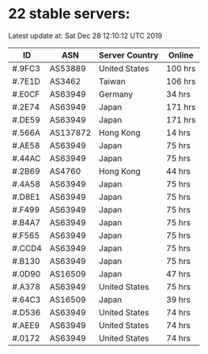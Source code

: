 # 22 stable servers:

Latest update at: Sat Dec 28 12:10:12 UTC 2019

| ID | ASN | Server Country | Online |
| -- | --- | -------------- | ------ |
| #.9FC3 | AS53889 | United States | 100 hrs |
| #.7E1D | AS3462 | Taiwan | 106 hrs |
| #.E0CF | AS63949 | Germany | 34 hrs |
| #.2E74 | AS63949 | Japan | 171 hrs |
| #.DE59 | AS63949 | Japan | 171 hrs |
| #.566A | AS137872 | Hong Kong | 14 hrs |
| #.AE58 | AS63949 | Japan | 75 hrs |
| #.44AC | AS63949 | Japan | 75 hrs |
| #.2B69 | AS4760 | Hong Kong | 44 hrs |
| #.4A58 | AS63949 | Japan | 75 hrs |
| #.D8E1 | AS63949 | Japan | 75 hrs |
| #.F499 | AS63949 | Japan | 75 hrs |
| #.B4A7 | AS63949 | Japan | 75 hrs |
| #.F565 | AS63949 | Japan | 75 hrs |
| #.CCD4 | AS63949 | Japan | 75 hrs |
| #.B130 | AS63949 | Japan | 75 hrs |
| #.0D90 | AS16509 | Japan | 47 hrs |
| #.A378 | AS63949 | United States | 75 hrs |
| #.64C3 | AS16509 | Japan | 39 hrs |
| #.D536 | AS63949 | United States | 74 hrs |
| #.AEE9 | AS63949 | United States | 74 hrs |
| #.0172 | AS63949 | United States | 74 hrs |

